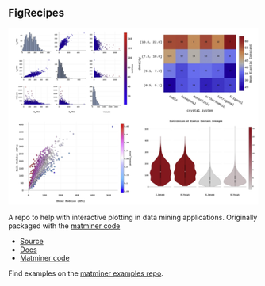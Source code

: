 ## FigRecipes

![overview](./docs_rst/_static/overview.png)

A repo to help with interactive plotting in data mining applications. Originally packaged with the [matminer code](https://github.com/hackingmaterials/matminer)

- [Source](https://github.com/hackingmaterials/figrecipes)
- [Docs](https://hackingmaterials.github.io/figrecipes)
- [Matminer code](https://github.com/hackingmaterials/matminer)


Find examples on the [matminer examples repo](https://github.com/hackingmaterials/matminer_examples). 